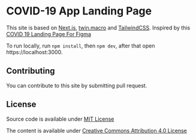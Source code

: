 # COVID-19 App Landing Page

This site is based on [Next.js](https://nextjs.org), [twin.macro](https://github.com/ben-rogerson/twin.macro) and [TailwindCSS](https://tailwindcss.com). Inspired by this [COVID 19 Landing Page For Figma](https://www.figma.com/file/TG0qghuVgHkXCfjOTha5RD/Covid-19-Landing-Page-For-Figma)

To run locally, run `npm install`, then `npm dev`, after that open https://localhost:3000.

## Contributing

You can contribute to this site by submitting pull request. 

## License

Source code is available under [MIT License](./license.md)

The content is available under [Creative Commons Attribution 4.0 License](https://creativecommons.org/licenses/by/4.0/)
